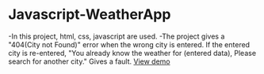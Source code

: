 # Javascript-WeatherApp
-In this project, html, css, javascript are used.
-The project gives a "404(City not Found)" error when the wrong city is entered. If the entered city is re-entered, "You already know the weather for (entered data), Please search for another city." Gives a fault.
[View demo](https://hilaldedek.github.io/Javascript-WeatherApp/)
